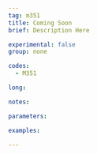 ```yaml
---
tag: m351
title: Coming Soon
brief: Description Here

experimental: false
group: none

codes:
  - M351

long:

notes:

parameters:

examples:

---
```


